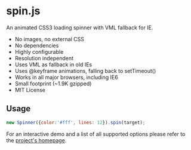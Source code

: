 # spin.js

An animated CSS3 loading spinner with VML fallback for IE.

 * No images, no external CSS
 * No dependencies
 * Highly configurable
 * Resolution independent
 * Uses VML as fallback in old IEs
 * Uses @keyframe animations, falling back to setTimeout()
 * Works in all major browsers, including IE6
 * Small footprint (~1.9K gzipped)
 * MIT License

## Usage

```javascript
new Spinner({color:'#fff', lines: 12}).spin(target);
```

For an interactive demo and a list of all supported options please refer to the [project's homepage](http://fgnass.github.io/spin.js/).
